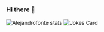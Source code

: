 ### Hi there 👋

![Alejandrofonte stats](https://github-readme-stats.vercel.app/api?username=Alejandrofonte&show_icons=true&locale=en)
![Jokes Card](https://readme-jokes.vercel.app/api)
<!--
**Alejandrofonte/Alejandrofonte** is a ✨ _special_ ✨ repository because its `README.md` (this file) appears on your GitHub profile.

Here are some ideas to get you started:

- 🔭 I’m currently working on ...
- 🌱 I’m currently learning ...
- 👯 I’m looking to collaborate on ...
- 🤔 I’m looking for help with ...
- 💬 Ask me about ...
- 📫 How to reach me: ...
- 😄 Pronouns: ...
- ⚡ Fun fact: ...
-->
